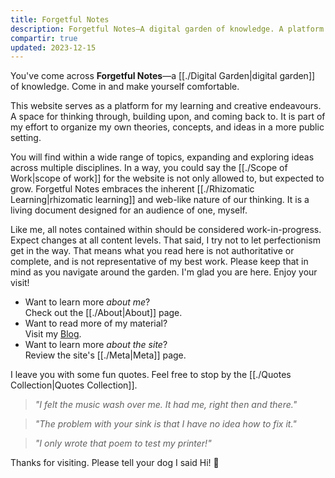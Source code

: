 ```yaml
---
title: Forgetful Notes
description: Forgetful Notes—A digital garden of knowledge. A platform for my learning and creative endeavours. A space for thinking through, building upon, and coming back to.
compartir: true
updated: 2023-12-15
---
```



You've come across **Forgetful Notes**—a [[./Digital Garden|digital garden]] of knowledge. Come in and make yourself comfortable.

This website serves as a platform for my learning and creative endeavours. A space for thinking through, building upon, and coming back to. It is part of my effort to organize my own theories, concepts, and ideas in a more public setting.

You will find within a wide range of topics, expanding and exploring ideas across multiple disciplines. In a way, you could say the [[./Scope of Work|scope of work]] for the website is not only allowed to, but expected to grow. Forgetful Notes embraces the inherent [[./Rhizomatic Learning|rhizomatic learning]] and web-like nature of our thinking. It is a living document designed for an audience of one, myself.

Like me, all notes contained within should be considered work-in-progress. Expect changes at all content levels. That said, I try not to let perfectionism get in the way. That means what you read here is not authoritative or complete, and is not representative of my best work. Please keep that in mind as you navigate around the garden. I'm glad you are here. Enjoy your visit!

- Want to learn more _about me_?  
	Check out the [[./About|About]] page.
- Want to read more of my material?  
	Visit my [Blog](https://miguelpimentel.do/).
- Want to learn more _about the site_?  
	Review the site's [[./Meta|Meta]] page.

I leave you with some fun quotes. Feel free to stop by the [[./Quotes Collection|Quotes Collection]].

> _"I felt the music wash over me. It had me, right then and there."_

> _"The problem with your sink is that I have no idea how to fix it."_

> _"I only wrote that poem to test my printer!"_

Thanks for visiting. Please tell your dog I said Hi! 🐶
